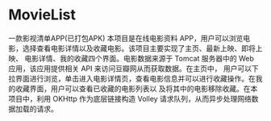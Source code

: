 # MovieList
一款影视清单APP(已打包APK)
本项目是在线电影资料 APP，用户可以浏览电影，选择查看电影详情以及收藏电影。该项目主要实现了主页、最新上映、即将上映、
电影详情、我的收藏四个界面。电影数据来源于 Tomcat 服务器中的 Web 应用，该应用提供相关 API 来访问豆瓣网从而获取数据。在主页中，
用户可以下拉界面进行浏览，单击进入电影详情页，查看电影信息并可以进行收藏操作。在我的收藏界面，用户可以查看已收藏的电影列表以
及将其中的电影移除收藏。在本项目中，利用 OKHttp 作为底层链接构造 Volley 请求队列，从而异步处理网络数据加载的请求。
